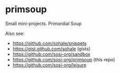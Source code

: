 # primsoup

Small mini-projects. Primordial Soup

Also see:
* https://github.com/sohale/snippets
* https://gist.github.com/sohale (gists)
* https://github.com/sosi-org/sandbox
* https://github.com/sosi-org/primsoup (this repo)
* https://github.com/sosi-org/leisure

